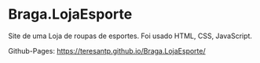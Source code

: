 # Braga.LojaEsporte

Site de uma Loja de roupas de esportes.
Foi usado HTML, CSS, JavaScript.


Github-Pages: https://teresantp.github.io/Braga.LojaEsporte/
